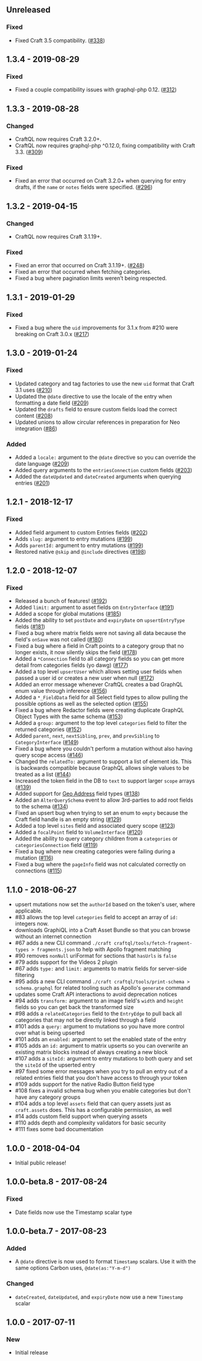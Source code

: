 ## Unreleased

### Fixed
- Fixed Craft 3.5 compatibility. ([#338](https://github.com/markhuot/craftql/issues/338))

## 1.3.4 - 2019-08-29

### Fixed

- Fixed a couple compatibility issues with graphql-php 0.12. ([#312](https://github.com/markhuot/craftql/issues/312)) 

## 1.3.3 - 2019-08-28

### Changed

- CraftQL now requires Craft 3.2.0+.
- CraftQL now requires graphql-php ^0.12.0, fixing compatibility with Craft 3.3. ([#309](https://github.com/markhuot/craftql/pull/309))

### Fixed

- Fixed an error that occurred on Craft 3.2.0+ when querying for entry drafts, if the `name` or `notes` fields were specified. ([#296](https://github.com/markhuot/craftql/pull/296))

## 1.3.2 - 2019-04-15

### Changed

- CraftQL now requires Craft 3.1.19+.

### Fixed

- Fixed an error that occurred on Craft 3.1.19+. ([#248](https://github.com/markhuot/craftql/issues/248))
- Fixed an error that occurred when fetching categories.
- Fixed a bug where pagination limits weren’t being respected. 

## 1.3.1 - 2019-01-29

### Fixed

- Fixed a bug where the `uid` improvements for 3.1.x from #210 were breaking on Craft 3.0.x ([#217](https://github.com/markhuot/craftql/issues/217))

## 1.3.0 - 2019-01-24

### Fixed

- Updated category and tag factories to use the new `uid` format that Craft 3.1 uses ([#210](https://github.com/markhuot/craftql/issues/210))
- Updated the `@date` directive to use the locale of the entry when formatting a date field ([#209](https://github.com/markhuot/craftql/issues/209))
- Updated the `drafts` field to ensure custom fields load the correct content ([#208](https://github.com/markhuot/craftql/issues/208))
- Updated unions to allow circular references in preparation for Neo integration ([#86](https://github.com/markhuot/craftql/issues/86))

### Added

- Added a `locale:` argument to the `@date` directive so you can override the date language ([#209](https://github.com/markhuot/craftql/issues/209))
- Added query arguments to the `entriesConnection` custom fields ([#203](https://github.com/markhuot/craftql/issues/203))
- Added the `dateUpdated` and `dateCreated` arguments when querying entries ([#201](https://github.com/markhuot/craftql/issues/201))

## 1.2.1 - 2018-12-17

### Fixed

- Added field argument to custom Entries fields ([#202](https://github.com/markhuot/craftql/issues/202))
- Adds `slug:` argument to entry mutations ([#199](https://github.com/markhuot/craftql/issues/199))
- Adds `parentId:` argument to entry mutations ([#199](https://github.com/markhuot/craftql/issues/199))
- Restored native `@skip` and `@include` directives ([#198](https://github.com/markhuot/craftql/issues/198))

## 1.2.0 - 2018-12-07

### Fixed
- Released a bunch of features! ([#192](https://github.com/markhuot/craftql/issues/192))
- Added `limit:` argument to asset fields on `EntryInterface` ([#191](https://github.com/markhuot/craftql/issues/191))
- Added a scope for global mutations ([#185](https://github.com/markhuot/craftql/issues/185))
- Added the ability to set `postDate` and `expiryDate` on `upsertEntryType` fields ([#181](https://github.com/markhuot/craftql/issues/181))
- Fixed a bug where matrix fields were not saving all data because the field's `onSave` was not called ([#180](https://github.com/markhuot/craftql/issues/180))
- Fixed a bug where a field in Craft points to a category group that no longer exists, it now silently skips the field ([#178](https://github.com/markhuot/craftql/issues/178))
- Added a `*Connection` field to all category fields so you can get more detail from categories fields (yo dawg) ([#177](https://github.com/markhuot/craftql/issues/177))
- Added a top level `upsertUser` which allows setting user fields when passed a user id or creates a new user when null ([#172](https://github.com/markhuot/craftql/issues/172))
- Added an error message whenever CraftQL creates a bad GraphQL enum value through inference ([#156](https://github.com/markhuot/craftql/issues/156))
- Added a `*_FieldData` field for all Select field types to allow pulling the possible options as well as the selected option ([#155](https://github.com/markhuot/craftql/issues/155))
- Fixed a bug where Redactor fields were creating duplicate GraphQL Object Types with the same schema ([#153](https://github.com/markhuot/craftql/issues/153))
- Added a `group:` argument to the top level `categories` field to filter the returned categories ([#152](https://github.com/markhuot/craftql/issues/152))
- Added `parent`, `next`, `nextSibling`, `prev`, and `prevSibling` to `CategoryInterface` ([#149](https://github.com/markhuot/craftql/issues/149))
- Fixed a bug where you couldn't perform a mutation without also having query scope access ([#146](https://github.com/markhuot/craftql/issues/146))
- Changed the `relatedTo:` argument to support a list of element ids. This is backwards compatible because GraphQL allows single values to be treated as a list ([#144](https://github.com/markhuot/craftql/issues/144))
- Increased the token field in the DB to `text` to support larger `scope` arrays ([#139](https://github.com/markhuot/craftql/issues/139))
- Added support for [Geo Address](https://github.com/tdeNL/craftplugin-geoaddress) field types ([#138](https://github.com/markhuot/craftql/issues/138))
- Added an `AlterQuerySchema` event to allow 3rd-parties to add root fields to the schema ([#134](https://github.com/markhuot/craftql/issues/134))
- Fixed an upsert bug when trying to set an enum to `empty` because the Craft field handle is an empty string ([#129](https://github.com/markhuot/craftql/issues/129))
- Added a top level `sites` field and associated query scope ([#123](https://github.com/markhuot/craftql/issues/123))
- Added a `focalPoint` field to `VolumeInterface` ([#120](https://github.com/markhuot/craftql/issues/120))
- Added the ability to query category children from a `categories` or `categoriesConnection` field ([#119](https://github.com/markhuot/craftql/issues/119))
- Fixed a bug where new creating categories were failing during a mutation ([#116](https://github.com/markhuot/craftql/issues/116))
- Fixed a bug where the `pageInfo` field was not calculated correctly on connections ([#115](https://github.com/markhuot/craftql/issues/115))

## 1.1.0 - 2018-06-27

- upsert mutations now set the `authorId` based on the token's user, where applicable.
- #83 allows the top level `categories` field to accept an array of `id:` integers now.
- downloads GraphiQL into a Craft Asset Bundle so that you can browse without an internet connection
- #67 adds a new CLI command `./craft craftql/tools/fetch-fragment-types > fragments.json` to help with Apollo fragment matching
- #90 removes `nonNull` uriFormat for sections that `hasUrls` is `false`
- #79 adds support for the Videos 2 plugin
- #67 adds `type:` and `limit:` arguments to matrix fields for server-side filtering
- #95 adds a new CLI command `./craft craftql/tools/print-schema > schema.graphql` for related tooling such as Apollo's `generate` command
- updates some Craft API interactions to avoid deprecation notices
- #94 adds `transform:` argument to an image field's `width` and `height` fields so you can get back the transformed size
- #98 adds a `relatedCategories` field to the `EntryEdge` to pull back all categories that may not be directly linked through a field
- #101 adds a `query:` argument to mutations so you have more control over what is being upserted
- #101 adds an `enabled:` argument to set the enabled state of the entry
- #105 adds an `id:` argument to matrix upserts so you can overwrite an existing matrix blocks instead of always creating a new block
- #107 adds a `siteId:` argument to entry mutations to both query and set the `siteId` of the upserted entry
- #97 fixed some error messages when you try to pull an entry out of a related entries field that you don't have access to through your token
- #109 adds support for the native Radio Button field type
- #108 fixes a invalid schema bug when you enable categories but don't have any category groups
- #104 adds a top level `assets` field that can query assets just as `craft.assets` does. This has a configurable permission, as well
- #14 adds custom field support when querying assets
- #110 adds depth and complexity validators for basic security
- #111 fixes some bad documentation

## 1.0.0 - 2018-04-04

- Initial public release!

## 1.0.0-beta.8 - 2017-08-24

### Fixed

- Date fields now use the Timestamp scalar type

## 1.0.0-beta.7 - 2017-08-23

### Added

- A `@date` directive is now used to format `Timestamp` scalars. Use it with the same options Carbon uses, `@date(as:"Y-m-d")`

### Changed

- `dateCreated`, `dateUpdated`, and `expiryDate` now use a new `Timestamp` scalar

## 1.0.0 - 2017-07-11

### New

- Initial release
